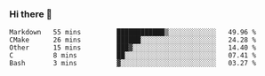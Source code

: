 ### Hi there 👋

<!--
**WShiBin/WShiBin** is a ✨ _special_ ✨ repository because its `README.md` (this file) appears on your GitHub profile.

Here are some ideas to get you started:

- 🔭 I’m currently working on ...
- 🌱 I’m currently learning ...
- 👯 I’m looking to collaborate on ...
- 🤔 I’m looking for help with ...
- 💬 Ask me about ...
- 📫 How to reach me: ...
- 😄 Pronouns: ...
- ⚡ Fun fact: ...
-->

<!--START_SECTION:waka-->
```text
Markdown   55 mins         ████████████▒░░░░░░░░░░░░   49.96 % 
CMake      26 mins         ██████░░░░░░░░░░░░░░░░░░░   24.28 % 
Other      15 mins         ███▓░░░░░░░░░░░░░░░░░░░░░   14.40 % 
C          8 mins          ██░░░░░░░░░░░░░░░░░░░░░░░   07.41 % 
Bash       3 mins          ▓░░░░░░░░░░░░░░░░░░░░░░░░   03.27 % 
```
<!--END_SECTION:waka-->
